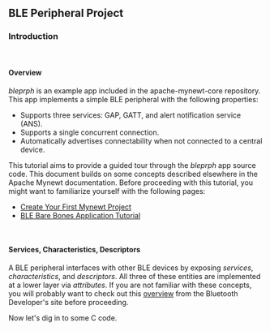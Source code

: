 ## BLE Peripheral Project

### Introduction

<br>

#### Overview

*bleprph* is an example app included in the apache-mynewt-core repository.  This app implements a simple BLE peripheral with the following properties:

* Supports three services: GAP, GATT, and alert notification service (ANS).
* Supports a single concurrent connection.
* Automatically advertises connectability when not connected to a central device.

This tutorial aims to provide a guided tour through the *bleprph* app source
code.  This document builds on some concepts described elsewhere in the Apache
Mynewt documentation.  Before proceeding with this tutorial, you might want to
familiarize yourself with the following pages:

* [Create Your First Mynewt Project](../../get_started/project_create/)
* [BLE Bare Bones Application Tutorial](../../../os/tutorials/ble_bare_bones/)

<br>

#### Services, Characteristics, Descriptors

A BLE peripheral interfaces with other BLE devices by exposing *services*,
*characteristics*, and *descriptors*.  All three of these entities are
implemented at a lower layer via *attributes*.  If you are not familiar with
these concepts, you will probably want to check out this
[overview](https://developer.bluetooth.org/TechnologyOverview/Pages/GATT.aspx)
from the Bluetooth Developer's site before proceeding.

Now let's dig in to some C code.
<br>

